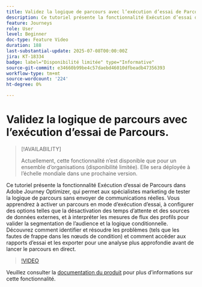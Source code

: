 ```yaml
---
title: Validez la logique de parcours avec l’exécution d’essai de Parcours dans Adobe Journey Optimizer.
description: Ce tutoriel présente la fonctionnalité Exécution d’essai de Parcours dans Adobe Journey Optimizer, qui permet aux spécialistes marketing de tester la logique de parcours sans envoyer de communications réelles. Vous apprendrez à activer un parcours en mode d’exécution d’essai, à configurer des options telles que la désactivation des temps d’attente et des sources de données externes, et à interpréter les mesures de flux des profils pour valider la segmentation de l’audience et la logique conditionnelle. Découvrez comment identifier et résoudre les problèmes (tels que les fautes de frappe dans les nœuds de condition) et comment accéder aux rapports d’essai et les exporter pour une analyse plus approfondie avant de lancer le parcours en direct.
feature: Journeys
role: User
level: Beginner
doc-type: Feature Video
duration: 188
last-substantial-update: 2025-07-08T00:00:00Z
jira: KT-18334
badge: label="Disponibilité limitée" type="Informative"
source-git-commit: e34660b99be4c57daebd46010dfbeadb47356393
workflow-type: tm+mt
source-wordcount: '224'
ht-degree: 0%

---
```



# Validez la logique de parcours avec l’exécution d’essai de Parcours.

>[!AVAILABILITY]
>
>Actuellement, cette fonctionnalité n’est disponible que pour un ensemble d’organisations (disponibilité limitée). Elle sera déployée à l’échelle mondiale dans une prochaine version.

Ce tutoriel présente la fonctionnalité Exécution d’essai de Parcours dans Adobe Journey Optimizer, qui permet aux spécialistes marketing de tester la logique de parcours sans envoyer de communications réelles. Vous apprendrez à activer un parcours en mode d’exécution d’essai, à configurer des options telles que la désactivation des temps d’attente et des sources de données externes, et à interpréter les mesures de flux des profils pour valider la segmentation de l’audience et la logique conditionnelle. Découvrez comment identifier et résoudre les problèmes (tels que les fautes de frappe dans les nœuds de condition) et comment accéder aux rapports d’essai et les exporter pour une analyse plus approfondie avant de lancer le parcours en direct.

>[!VIDEO](https://video.tv.adobe.com/v/3464681/?learn=on&enablevpops)

Veuillez consulter la [documentation du produit](https://experienceleague.adobe.com/fr/docs/journey-optimizer/using/orchestrate-journeys/create-journey/journey-dry-run) pour plus d’informations sur cette fonctionnalité.
